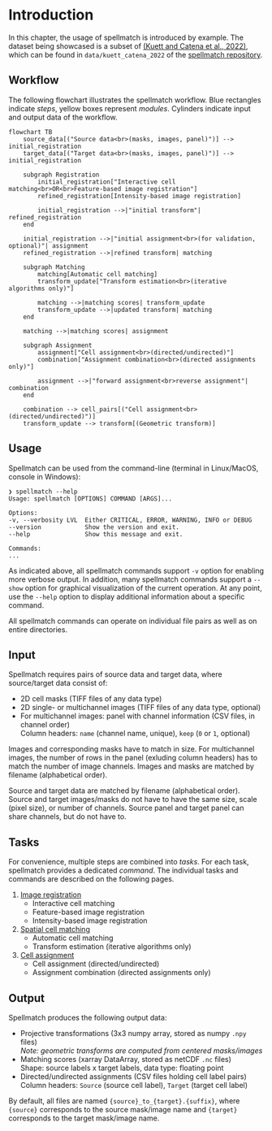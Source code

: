# Introduction

In this chapter, the usage of spellmatch is introduced by example. The dataset being
showcased is a subset of 
[(Kuett and Catena et al., 2022)](https://doi.org/10.5281/zenodo.4752030), which can be
found in `data/kuett_catena_2022` of the
[spellmatch repository](https://github.com/BodenmillerGroup/spellmatch).

## Workflow

The following flowchart illustrates the spellmatch workflow. Blue rectangles indicate
*steps*, yellow boxes represent *modules*. Cylinders indicate input and output data of
the workflow.

```mermaid
flowchart TB
    source_data[("Source data<br>(masks, images, panel)")] --> initial_registration
    target_data[("Target data<br>(masks, images, panel)")] --> initial_registration

    subgraph Registration
        initial_registration["Interactive cell matching<br>OR<br>Feature-based image registration"]
        refined_registration[Intensity-based image registration]

        initial_registration -->|"initial transform"| refined_registration
    end

    initial_registration -->|"initial assignment<br>(for validation, optional)"| assignment
    refined_registration -->|refined transform| matching

    subgraph Matching
        matching[Automatic cell matching]
        transform_update["Transform estimation<br>(iterative algorithms only)"]        

        matching -->|matching scores| transform_update
        transform_update -->|updated transform| matching
    end

    matching -->|matching scores| assignment

    subgraph Assignment
        assignment["Cell assignment<br>(directed/undirected)"]
        combination["Assignment combination<br>(directed assignments only)"]

        assignment -->|"forward assignment<br>reverse assignment"| combination
    end
    
    combination --> cell_pairs[("Cell assignment<br>(directed/undirected)")]
    transform_update --> transform[(Geometric transform)]
```

## Usage

Spellmatch can be used from the command-line (terminal in Linux/MacOS, console in
Windows):

    ❯ spellmatch --help
    Usage: spellmatch [OPTIONS] COMMAND [ARGS]...

    Options:
    -v, --verbosity LVL  Either CRITICAL, ERROR, WARNING, INFO or DEBUG
    --version            Show the version and exit.
    --help               Show this message and exit.

    Commands:
    ...

As indicated above, all spellmatch commands support `-v` option for enabling more
verbose output. In addition, many spellmatch commands support a `--show` option for
graphical visualization of the current operation. At any point, use the `--help` option
to display additional information about a specific command.

All spellmatch commands can operate on individual file pairs as well as on entire
directories.

## Input

Spellmatch requires pairs of source data and target data, where source/target data
consist of:

- 2D cell masks (TIFF files of any data type)
- 2D single- or multichannel images (TIFF files of any data type, optional)
- For multichannel images: panel with channel information (CSV files, in channel order)  
  Column headers: `name` (channel name, unique), `keep` (`0` or `1`, optional)

Images and corresponding masks have to match in size. For multichannel images, the
number of rows in the panel (exluding column headers) has to match the number of image
channels. Images and masks are matched by filename (alphabetical order).

Source and target data are matched by filename (alphabetical order). Source and target
images/masks do not have to have the same size, scale (pixel size), or number of
channels. Source panel and target panel can share channels, but do not have to.

## Tasks

For convenience, multiple steps are combined into *tasks*. For each task, spellmatch
provides a dedicated *command*. The individual tasks and commands are described on the
following pages.

1. [Image registration](registration.md)
    - Interactive cell matching
    - Feature-based image registration
    - Intensity-based image registration
2. [Spatial cell matching](matching.md)
    - Automatic cell matching
    - Transform estimation (iterative algorithms only)
3. [Cell assignment](assignment.md)
    - Cell assignment (directed/undirected)
    - Assignment combination (directed assignments only)

## Output

Spellmatch produces the following output data:

- Projective transformations (3x3 numpy array, stored as numpy `.npy` files)  
  *Note: geometric transforms are computed from centered masks/images*
- Matching scores (xarray DataArray, stored as netCDF `.nc` files)  
  Shape: source labels x target labels, data type: floating point
- Directed/undirected assignments (CSV files holding cell label pairs)  
  Column headers: `Source` (source cell label), `Target` (target cell label)

By default, all files are named `{source}_to_{target}.{suffix}`, where `{source}`
corresponds to the source mask/image name and `{target}` corresponds to the target
mask/image name.
